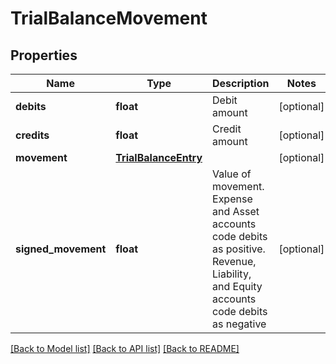 # TrialBalanceMovement

## Properties
Name | Type | Description | Notes
------------ | ------------- | ------------- | -------------
**debits** | **float** | Debit amount | [optional] 
**credits** | **float** | Credit amount | [optional] 
**movement** | [**TrialBalanceEntry**](TrialBalanceEntry.md) |  | [optional] 
**signed_movement** | **float** | Value of movement. Expense and Asset accounts code debits as positive. Revenue, Liability, and Equity accounts code debits as negative | [optional] 

[[Back to Model list]](../README.md#documentation-for-models) [[Back to API list]](../README.md#documentation-for-api-endpoints) [[Back to README]](../README.md)


